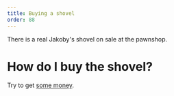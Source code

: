 ```yaml
---
title: Buying a shovel
order: 88
---
```


There is a real Jakoby's shovel on sale at the pawnshop.

# How do I buy the shovel?
Try to get [some money](douchebag-makeover/big-bunch-monies.md).
